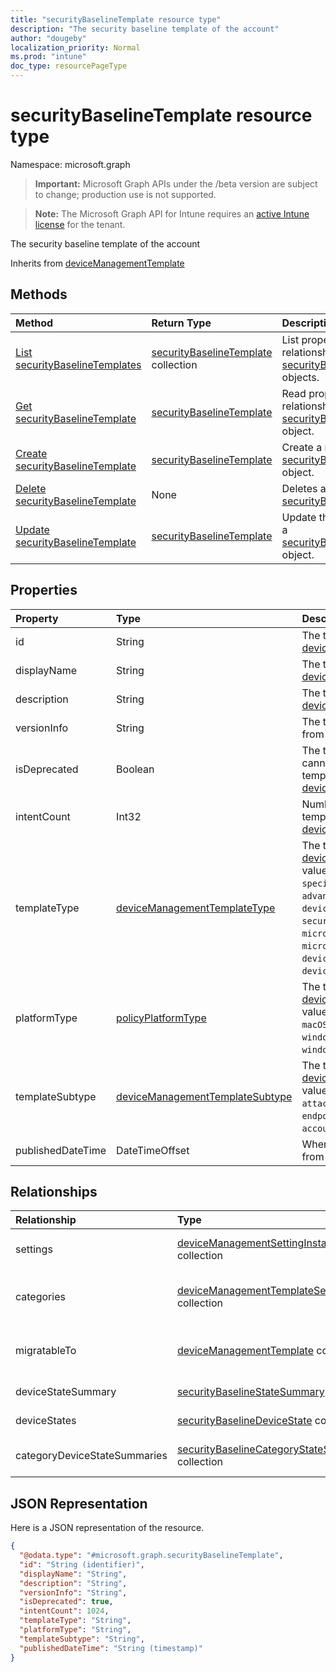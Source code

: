 ```yaml
---
title: "securityBaselineTemplate resource type"
description: "The security baseline template of the account"
author: "dougeby"
localization_priority: Normal
ms.prod: "intune"
doc_type: resourcePageType
---
```


# securityBaselineTemplate resource type

Namespace: microsoft.graph

> **Important:** Microsoft Graph APIs under the /beta version are subject to change; production use is not supported.

> **Note:** The Microsoft Graph API for Intune requires an [active Intune license](https://go.microsoft.com/fwlink/?linkid=839381) for the tenant.

The security baseline template of the account


Inherits from [deviceManagementTemplate](../resources/intune-deviceintent-devicemanagementtemplate.md)

## Methods
|Method|Return Type|Description|
|:---|:---|:---|
|[List securityBaselineTemplates](../api/intune-deviceintent-securitybaselinetemplate-list.md)|[securityBaselineTemplate](../resources/intune-deviceintent-securitybaselinetemplate.md) collection|List properties and relationships of the [securityBaselineTemplate](../resources/intune-deviceintent-securitybaselinetemplate.md) objects.|
|[Get securityBaselineTemplate](../api/intune-deviceintent-securitybaselinetemplate-get.md)|[securityBaselineTemplate](../resources/intune-deviceintent-securitybaselinetemplate.md)|Read properties and relationships of the [securityBaselineTemplate](../resources/intune-deviceintent-securitybaselinetemplate.md) object.|
|[Create securityBaselineTemplate](../api/intune-deviceintent-securitybaselinetemplate-create.md)|[securityBaselineTemplate](../resources/intune-deviceintent-securitybaselinetemplate.md)|Create a new [securityBaselineTemplate](../resources/intune-deviceintent-securitybaselinetemplate.md) object.|
|[Delete securityBaselineTemplate](../api/intune-deviceintent-securitybaselinetemplate-delete.md)|None|Deletes a [securityBaselineTemplate](../resources/intune-deviceintent-securitybaselinetemplate.md).|
|[Update securityBaselineTemplate](../api/intune-deviceintent-securitybaselinetemplate-update.md)|[securityBaselineTemplate](../resources/intune-deviceintent-securitybaselinetemplate.md)|Update the properties of a [securityBaselineTemplate](../resources/intune-deviceintent-securitybaselinetemplate.md) object.|

## Properties
|Property|Type|Description|
|:---|:---|:---|
|id|String|The template ID Inherited from [deviceManagementTemplate](../resources/intune-deviceintent-devicemanagementtemplate.md)|
|displayName|String|The template's display name Inherited from [deviceManagementTemplate](../resources/intune-deviceintent-devicemanagementtemplate.md)|
|description|String|The template's description Inherited from [deviceManagementTemplate](../resources/intune-deviceintent-devicemanagementtemplate.md)|
|versionInfo|String|The template's version information Inherited from [deviceManagementTemplate](../resources/intune-deviceintent-devicemanagementtemplate.md)|
|isDeprecated|Boolean|The template is deprecated or not. Intents cannot be created from a deprecated template. Inherited from [deviceManagementTemplate](../resources/intune-deviceintent-devicemanagementtemplate.md)|
|intentCount|Int32|Number of Intents created from this template. Inherited from [deviceManagementTemplate](../resources/intune-deviceintent-devicemanagementtemplate.md)|
|templateType|[deviceManagementTemplateType](../resources/intune-deviceintent-devicemanagementtemplatetype.md)|The template's type. Inherited from [deviceManagementTemplate](../resources/intune-deviceintent-devicemanagementtemplate.md). Possible values are: `securityBaseline`, `specializedDevices`, `advancedThreatProtectionSecurityBaseline`, `deviceConfiguration`, `custom`, `securityTemplate`, `microsoftEdgeSecurityBaseline`, `microsoftOffice365ProPlusSecurityBaseline`, `deviceCompliance`, `deviceConfigurationForOffice365`, `cloudPC`.|
|platformType|[policyPlatformType](../resources/intune-shared-policyplatformtype.md)|The template's platform. Inherited from [deviceManagementTemplate](../resources/intune-deviceintent-devicemanagementtemplate.md). Possible values are: `android`, `androidForWork`, `iOS`, `macOS`, `windowsPhone81`, `windows81AndLater`, `windows10AndLater`, `androidWorkProfile`, `windows10XProfile`, `all`.|
|templateSubtype|[deviceManagementTemplateSubtype](../resources/intune-deviceintent-devicemanagementtemplatesubtype.md)|The template's subtype. Inherited from [deviceManagementTemplate](../resources/intune-deviceintent-devicemanagementtemplate.md). Possible values are: `none`, `firewall`, `diskEncryption`, `attackSurfaceReduction`, `endpointDetectionReponse`, `accountProtection`, `antivirus`.|
|publishedDateTime|DateTimeOffset|When the template was published Inherited from [deviceManagementTemplate](../resources/intune-deviceintent-devicemanagementtemplate.md)|

## Relationships
|Relationship|Type|Description|
|:---|:---|:---|
|settings|[deviceManagementSettingInstance](../resources/intune-deviceintent-devicemanagementsettinginstance.md) collection|Collection of all settings this template has Inherited from [deviceManagementTemplate](../resources/intune-deviceintent-devicemanagementtemplate.md)|
|categories|[deviceManagementTemplateSettingCategory](../resources/intune-deviceintent-devicemanagementtemplatesettingcategory.md) collection|Collection of setting categories within the template Inherited from [deviceManagementTemplate](../resources/intune-deviceintent-devicemanagementtemplate.md)|
|migratableTo|[deviceManagementTemplate](../resources/intune-deviceintent-devicemanagementtemplate.md) collection|Collection of templates this template can migrate to Inherited from [deviceManagementTemplate](../resources/intune-deviceintent-devicemanagementtemplate.md)|
|deviceStateSummary|[securityBaselineStateSummary](../resources/intune-deviceintent-securitybaselinestatesummary.md)|The security baseline device state summary|
|deviceStates|[securityBaselineDeviceState](../resources/intune-deviceintent-securitybaselinedevicestate.md) collection|The security baseline device states|
|categoryDeviceStateSummaries|[securityBaselineCategoryStateSummary](../resources/intune-deviceintent-securitybaselinecategorystatesummary.md) collection|The security baseline per category device state summary|

## JSON Representation
Here is a JSON representation of the resource.
<!-- {
  "blockType": "resource",
  "keyProperty": "id",
  "@odata.type": "microsoft.graph.securityBaselineTemplate"
}
-->
``` json
{
  "@odata.type": "#microsoft.graph.securityBaselineTemplate",
  "id": "String (identifier)",
  "displayName": "String",
  "description": "String",
  "versionInfo": "String",
  "isDeprecated": true,
  "intentCount": 1024,
  "templateType": "String",
  "platformType": "String",
  "templateSubtype": "String",
  "publishedDateTime": "String (timestamp)"
}
```







